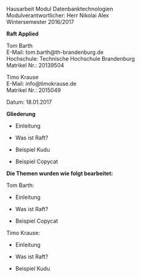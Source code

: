 Hausarbeit Modul Datenbanktechnologien  
Modulverantwortlicher: Herr Nikolai Alex  
Wintersemester 2016/2017

**Raft Applied**

Tom Barth  
E-Mail: tom.barth\@th-brandenburg.de  
Hochschule: Technische Hochschule Brandenburg  
Matrikel Nr.: 20139504

Timo Krause  
E-Mail: info\@timokrause.de  
Matrikel Nr.: 2015049

Datum: 18.01.2017

**Gliederung**

-   Einleitung

-   Was ist Raft?

-   Beispiel Kudu

-   Beispiel Copycat

**Die Themen wurden wie folgt bearbeitet:**

Tom Barth:

-   Einleitung

-   Was ist Raft?

-   Beispiel Copycat

Timo Krause:

-   Einleitung

-   Was ist Raft?

-   Beispiel Kudu

